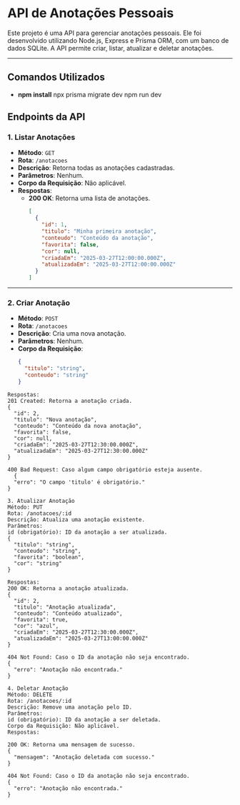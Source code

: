 # API de Anotações Pessoais

Este projeto é uma API para gerenciar anotações pessoais. Ele foi desenvolvido utilizando Node.js, Express e Prisma ORM, com um banco de dados SQLite. A API permite criar, listar, atualizar e deletar anotações.

---
## Comandos Utilizados
- **npm install**
npx prisma migrate dev
npm run dev

## Endpoints da API

### 1. **Listar Anotações**
- **Método**: `GET`
- **Rota**: `/anotacoes`
- **Descrição**: Retorna todas as anotações cadastradas.
- **Parâmetros**: Nenhum.
- **Corpo da Requisição**: Não aplicável.
- **Respostas**:
  - **200 OK**: Retorna uma lista de anotações.
    ```json
    [
      {
        "id": 1,
        "titulo": "Minha primeira anotação",
        "conteudo": "Conteúdo da anotação",
        "favorita": false,
        "cor": null,
        "criadaEm": "2025-03-27T12:00:00.000Z",
        "atualizadaEm": "2025-03-27T12:00:00.000Z"
      }
    ]
    ```

---

### 2. **Criar Anotação**
- **Método**: `POST`
- **Rota**: `/anotacoes`
- **Descrição**: Cria uma nova anotação.
- **Parâmetros**: Nenhum.
- **Corpo da Requisição**:
  ```json
  {
    "titulo": "string",
    "conteudo": "string"
  }
```
Respostas:
201 Created: Retorna a anotação criada.
{
  "id": 2,
  "titulo": "Nova anotação",
  "conteudo": "Conteúdo da nova anotação",
  "favorita": false,
  "cor": null,
  "criadaEm": "2025-03-27T12:30:00.000Z",
  "atualizadaEm": "2025-03-27T12:30:00.000Z"
}
  
400 Bad Request: Caso algum campo obrigatório esteja ausente.
  {
  "erro": "O campo 'titulo' é obrigatório."
}

3. Atualizar Anotação
Método: PUT
Rota: /anotacoes/:id
Descrição: Atualiza uma anotação existente.
Parâmetros:
id (obrigatório): ID da anotação a ser atualizada.
{
  "titulo": "string",
  "conteudo": "string",
  "favorita": "boolean",
  "cor": "string"
}

Respostas:
200 OK: Retorna a anotação atualizada.
{
  "id": 2,
  "titulo": "Anotação atualizada",
  "conteudo": "Conteúdo atualizado",
  "favorita": true,
  "cor": "azul",
  "criadaEm": "2025-03-27T12:30:00.000Z",
  "atualizadaEm": "2025-03-27T13:00:00.000Z"
}

404 Not Found: Caso o ID da anotação não seja encontrado.
{
  "erro": "Anotação não encontrada."
}

4. Deletar Anotação
Método: DELETE
Rota: /anotacoes/:id
Descrição: Remove uma anotação pelo ID.
Parâmetros:
id (obrigatório): ID da anotação a ser deletada.
Corpo da Requisição: Não aplicável.
Respostas:

200 OK: Retorna uma mensagem de sucesso.
{
  "mensagem": "Anotação deletada com sucesso."
}

404 Not Found: Caso o ID da anotação não seja encontrado.
{
  "erro": "Anotação não encontrada."
}